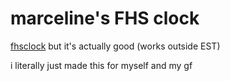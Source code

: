 # marceline's FHS clock

[fhsclock](https://fhsclock.com/) but it's actually good (works outside EST)

i literally just made this for myself and my gf
